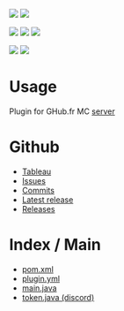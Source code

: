 <a href=""><img src="https://img.shields.io/github/commit-activity/m/GHub-fr/plugin?color=red&style=for-the-badge"></a>
<a href=""><img src="https://img.shields.io/github/last-commit/GHub-fr/plugin?color=red&style=for-the-badge"></a>

<a href=""><img src="https://img.shields.io/github/stars/GHub-fr?color=red&style=for-the-badge"></a>
<a href=""><img src="https://img.shields.io/github/stars/GHub-fr/plugin?color=red&label=repo%20stars&style=for-the-badge"></a>
<a href=""><img src="https://img.shields.io/github/contributors/GHub-fr/plugin?style=for-the-badge"></a>

<a href=""><img src="https://img.shields.io/github/languages/code-size/GHub-fr/plugin?color=red"></a>
<a href=""><img src="https://img.shields.io/github/repo-size/GHub-fr/plugin?color=red"></a>

# Usage
Plugin for GHub.fr MC [server](https://doc.ghub.fr/github/server)

# Github
- [Tableau](https://github.com/orgs/GHub-fr/projects/3/)
- [Issues](https://github.com/GHub-fr/plugin/issues)
- [Commits](https://github.com/GHub-fr/plugin/commits/main)
- [Latest release](https://github.com/GHub-fr/plugin/releases/latest)
- [Releases](https://github.com/GHub-fr/plugin/releases)

# Index / Main
- [pom.xml](https://github.com/GHub-fr/plugin/blob/main/pom.xml)
- [plugin.yml](https://github.com/GHub-fr/plugin/blob/main/src/main/resources/plugin.yml)
- [main.java](https://github.com/GHub-fr/plugin/blob/main/src/main/java/ghub/fr/main/main.java)
- [token.java (discord)](https://github.com/GHub-fr/plugin/blob/main/src/main/java/ghub/fr/discord/token.java)
